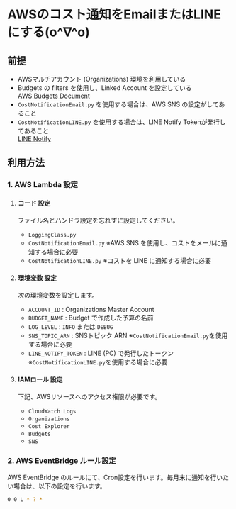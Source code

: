 # AWSのコスト通知をEmailまたはLINEにする(o^∇^o)

## 前提
- AWSマルチアカウント (Organizations) 環境を利用している
- Budgets の filters を使用し、Linked Account を設定している  
  [AWS Budgets Document](https://docs.aws.amazon.com/cost-management/latest/userguide/budgets-create-filters.html#:~:text=.-,Linked%20Account,-Choose%20an%20AWS)
- `CostNotificationEmail.py` を使用する場合は、AWS SNS の設定がしてあること
- `CostNotificationLINE.py` を使用する場合は、LINE Notify Tokenが発行してあること  
  [LINE Notify](https://notify-bot.line.me/my/)

## 利用方法

### 1. AWS Lambda 設定
   1. #### コード 設定
      ファイル名とハンドラ設定を忘れずに設定してください。
      - `LoggingClass.py`
      - `CostNotificationEmail.py` ※AWS SNS を使用し、コストをメールに通知する場合に必要
      - `CostNotificationLINE.py` ※コストを LINE に通知する場合に必要

   2. #### 環境変数 設定
      次の環境変数を設定します。
      - `ACCOUNT_ID` : Organizations Master Account
      - `BUDGET_NAME` : Budget で作成した予算の名前
      - `LOG_LEVEL` : `INFO` または `DEBUG`
      - `SNS_TOPIC_ARN` : SNSトピック ARN ※`CostNotificationEmail.py`を使用する場合に必要
      - `LINE_NOTIFY_TOKEN` : LINE (PC) で発行したトークン ※`CostNotificationLINE.py`を使用する場合に必要

   3. #### IAMロール 設定
      下記、AWSリソースへのアクセス権限が必要です。
      - `CloudWatch Logs`
      - `Organizations`
      - `Cost Explorer`
      - `Budgets`
      - `SNS`

### 2. AWS EventBridge ルール設定
   AWS EventBridge のルールにて、Cron設定を行います。毎月末に通知を行いたい場合は、以下の設定を行います。
   ```bash
   0 0 L * ? *